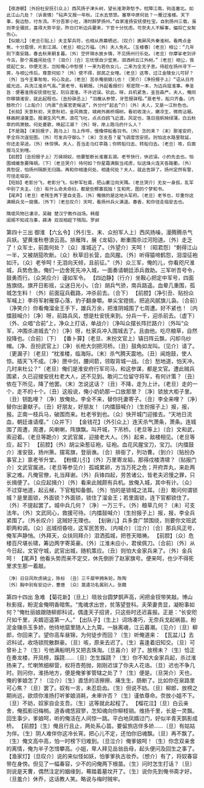 <!-- { "loadSidebar": true } -->
    【夜游朝】〔外扮杜安抚引众上〕西风扬子津头树，望长淮渺渺愁予。枕障江南，钩连塞北。如此江山几处？〔诉衷情〕“砧声又报一年秋。江水去悠悠。塞草中原何处？一雁过淮楼。天下事，鬓边愁，付东流。不分吾家小杜，清时醉梦扬州。”自家淮扬安抚使杜宝。自到扬州三载，虽则李全骚扰，喜得大势平安。昨日打听边兵要来，下官十分忧虑。可奈夫人不解事，偏将亡女絮伤心。
    【似娘儿】〔老旦引贴上〕夫主挈兵符，也相从燕幕栖迟，〔叹介〕画屏风外秦淮树。看两点金焦，十分眉恨，片影江湖。〔老旦〕相公万福。〔外〕夫人免礼。〔玉楼春〕〔老旦〕相公：“几年别下南安路，春去秋来朝复暮。〔外〕空怀锦水故乡情，不见扬州行乐处。〔老旦〕你摩挲老剑评今古，那个英雄闲处住？〔泪介〕〔合〕忘忧恨自少宜男，泪洒岭云江外树。”〔老旦〕相公，我提起亡女，你便无言。岂知俺心中愁恨！一来为若伤女儿，二来为全无子息。待趁在扬州寻下一房，与相公传后。尊意何如？〔外〕使不得，部民之女哩。〔老旦〕这等，过江金陵女儿可好？〔外〕当今王事匆匆，何心及此。〔老旦〕苦杀俺丽娘儿也！〔哭介〕〔净扮报子上〕“诏从日月威光远，兵洗江淮杀气高。”禀老爷，有朝报。〔外起看报价〕枢密院一本，为边兵寇淮事。奉圣旨：便著淮扬安抚使杜宝，刻日渡淮。不许迟误。钦此。呀，兵机紧急，圣旨森严。夫人，俺同你移镇淮安，就此起程也。〔丑扮驿丞上〕“羽檄从参赞，牙签报驿程。”禀老爷，船只齐备。〔内鼓吹介〕〔上船介〕〔内禀“合属官吏候送”，外分付“起去”介〕〔外〕夫人，又是一江秋色也。
    【长拍】天意秋初，天意秋初，金风微度，城阙外画桥烟树。看初收泼火，嫩凉生，微雨沾裾。移画舸浸蓬壶。报潮生风气肃，浪花飞吐，点点白鸥飞近渡。风定也，落日摇帆映绿蒲，白云秋窣的鸣箫鼓。何处菱歌，唤起江湖？〔外〕呀，岸上跑马的什么人？
    【不是路】〔末扮报子，跑马上〕马上传呼，慢橹停船看羽书。〔外〕怎的来？〔末〕那淮安府，李全将次逞狂图。〔外〕可发兵守御么？〔末〕怎支吾？星飞调度恁安抚。则怕这水路里耽延，你还走旱途。〔外〕休惊惧。夫人，吾当走马红亭路；你转船归去、转船归去。〔老旦〕咳，后面报马又到哩。
    【前腔】〔丑扮报子上〕万骑胡奴，他要堑断长淮塞五湖。老爷快行，休迟误。小的先去也。怕围城缓急要降胡。〔下〕〔老旦哭介〕待何如？你星霜满鬓当戎虏，似这烽火连天各路衢。〔外〕真愁促，怕扬州隔断无归路。再和你相逢何处、相逢何处？夫人，就此告辞了。扬州定然有警，可径走临安。
    【短拍】老影分飞，老影分飞，似参军杜甫，把山妻泣向天隅。〔老旦哭介〕无女一身孤，乱军中别了夫主。〔合〕有什么命夫命妇，都是些鳏寡孤独！生和死，图的个梦和书。
    【尾声】〔老旦〕老残生两下里自支吾。〔外〕俺做的是这地头军府。〔老旦〕老爷也，珍重你这满眼兵戈一腐儒。〔外下〕〔老旦叹介〕天呵，看扬州兵火满道。春香，和你径走临安去也。

    隋堤风物已凄凉，吴融 楚汉宁教作战场。韩偓
    闺阁不知戎马事，薛涛 双双相趁下残阳。罗邺

第四十三出 御淮
    【六幺令】〔外引生、末、众扮军人上〕西风扬噪，漫腾腾杀气兵妖。望黄淮秋卷浪云高。排雁阵，展《龙韬》，断重围杀过河阳道。〔外〕走乏了！众军士，前面何处？〔众〕淮城近了。〔外望介〕天呵！〔昭君怨〕“剩得江山一半，又被胡笳吹断。〔众〕秋草旧长营，血风腥。〔外〕听得猿啼鹤怨，泪湿征袍如汗。〔众〕老爷呵！无泪向天倾，且前征。”〔外〕众三军，俺的儿，你看咫尺淮城，兵势危急。俺们一边舍死先冲入城，一面奏请朝廷添兵救助。三军听吾号令，鼓勇而行。〔众哭应介〕谨如军令。
    【四边静】〔行介〕坐鞍心把定中军号，四面旌旗绕。旗开日影摇，尘迷日光小。〔合〕胡兵气骄，南兵路遥。血晕几重围，孤城怎生料！〔外〕前面寇兵截路，冲杀前去。〔合下〕
    【前腔】〔净引丑、贴扮众军喊上〕李将军射雁穿心落，豹子翻身嚼。单尖宝镫挑，把追风腻旗儿袅。〔合前〕〔净笑介〕你看俺溜金王手下，雄兵万余，把淮阴城围了七周遭。好不紧也！〔内擂鼓喊介〕〔净〕呀，前路兵风，想是杜安抚来到。分兵一千，迎杀前去。〔虚下〕〔外、众唱“合前”上，净众上打话，单战介〕〔净叫众摆长阵拦路介〕〔外叫“众军，冲围杀进城去”介〕〔净〕呀，杜家兵冲入围城去了。且由他。吃尽粮草，自然投降也。〔合前〕〔下〕
    【番卜算】〔老旦、末扮文官上〕镇日阵云飘，闪却乌纱帽。〔净、丑扮武官上〕〔净〕长枪大剑把河桥。〔丑〕鼓角如龙叫。〔见介〕请了。〔更漏子〕〔老旦〕“枕淮楼，临海际。〔末〕杀气腾天震地。〔丑〕闻炮鼓，使人惊。插天飞不成。〔净〕匣中剑，腰间箭，领取背城一战。〔合〕愁地道，怕天冲。几时来杜公？”〔老旦〕俺们是淮安府行军司马，和这参谋，都是文官。遭此贼兵围紧，久已迎接安抚杜老大人，还不见到。敢问二位留守将军，有何计策？〔丑〕依在下所见，降了他罢。〔末〕怎说这话？〔丑〕不降，走为上计。〔老旦〕走的一个，走不的十个。〔丑〕这般说，俺小奶奶那一口放那里？〔净〕锁放大柜子里。〔丑〕钥匙哩？〔净〕放俺处。李全不来，替你托妻寄子。〔丑〕李全来哩？〔净〕替你出妻献子。〔丑〕好朋友，好朋友！〔内擂鼓喊介〕〔生扮报子上〕报，报，报。正南一枝兵马，破围而来。杜老爷到也。〔众〕快开城门迎接去。“天地日流血，朝廷谁请缨。”〔众并下〕
    【金钱花】〔外引众上〕连天杀气萧条，萧条。连城围了周遭，周遭，风喇喇，阵旗飘。叫开城，下吊桥。〔老旦等上〕〔合〕文和武，索迎着。〔老旦等跪介〕文武官属，迎接老大人。〔外〕起来，敌楼相见。〔老旦等应，起下〕
    【前腔】〔外〕胡尘染惹征袍，征袍。血花风腥宝刀，宝刀。〔内擂鼓介〕淮安鼓，扬州箫。摆鸾旗，登丽谯。〔合〕排衙了，列功曹。〔到介〕〔贴扮办事官上〕禀老爷升堂。
    【粉蝶儿引】〔外〕万里寄龙韬，那得戍楼清啸？〔贴报门介〕文武官属进。〔老旦等参见介〕孤城累卵，方当万死之危；开府弄丸，来赴两家之难。凡俺官僚，礼当拜谢。〔外〕兵锋四起，劳苦诸公，皆老夫迟慢之罪，只长揖便了。〔众应起揖介〕〔外〕看来此贼颇有兵机。放俺入城，其中有计。〔众〕不过穿地道，起云梯，下官粗知备御。〔外〕怕的是锁城之法耳。〔丑〕敢问何谓锁城？是里面锁，外面锁？外面锁，锁住了溜金王；若里面锁，连下官都锁住了。〔外〕不提起罢了。城中兵几何？〔净〕一万三千。〔外〕粮草几何？〔未〕可支法年。〔外〕文武同心，救援可待。〔内擂鼓喊介〕〔生扮报子上〕报，报，李全兵紧围了。〔外长叹介〕这贼好无理也。
    【刬锹儿】兵多食广禁围绕，则要你文班武职两和调。〔众〕巡城彻昏哓，这军民苦劳。〔内喊介〕〔泣介〕〔合〕那兵风正号，俺军声静悄。〔外拜天，众扶同拜介〕泪洒孤城，把苍天暗祷。
    【前腔】〔众〕危楼百尺堪长啸，筹边两字寄英豪。〔外〕江淮未应小，君侯佩刀。〔合前〕〔外〕从今日起，文官守城，武官出城，随机策应。〔丑〕则怕大金家兵来了。〔外〕金兵呵！
    【尾声】他看头势而来不定交，休先倒折了赵家旗号。便来呵，也少不得死里求生那一着敲。

    〔净〕日日风吹虏骑尘，陈标 〔丑〕三千犀甲拥朱轮。陈陶
    〔外〕胸中别有安边计，曹唐 〔众〕莫遣功名属别人。张籍

第四十四出 急难
    【菊花新】〔旦上〕晓妆台圆梦鹊声高，闲把金钗带笑敲。博山秋影摇，盼泥金俺明香暗焦。“鬼魂求出世，贫落望登科。夫荣妻贵显，凝盼事如何？”俺杜丽娘跟随柳郎科试，偶逢天子招贤，只这些时还迟喜报。正是：“长安咫尺如千里，夫婿迢遥第一人。”
    【出队子】〔生上〕词场凑巧，无奈兵戈起祸苗。盼泥金赚杀玉多娇，他待地窟里随人上九霄。一脉离魂，江云暮潮。〔见介〕〔旦〕柳郎，你回来了。望你高车昼锦，为何徒步而回？〔生〕听俺道来：
    【瓦盆儿】去迟科试，收场锁院散群豪。〔旦〕咳，原来去迟了。〔生〕喜逢着旧知交。〔旦〕可曾补上？〔生〕亏他满船明月又把去珠淘。〔旦喜介〕好了。放榜未？〔生〕恰正在奏龙楼，开凤榜，蹊跷……〔旦〕怎生蹊跷？〔生〕你不知大金家兵起，杀过淮扬来了。忙喇煞细柳营，权将杏苑抛，刚刚迟误了你夫人花诰。〔旦〕迟也不争几时。则问你，淮扬地方，便是俺爹爹管辖之处了？〔生〕便是。〔旦哭介〕天也，俺的爹娘怎了！〔泣介〕〔生〕直恁的活擦擦、痛生生，肠断了。比如你在泉路里可心焦？〔旦〕罢了。奴有一言，未忍启齿。〔生〕但说不妨。〔旦〕柳郎，放榜之期尚远，欲烦你淮扬打听爹娘消耗，未审许否？〔生〕谨依尊命。奈放小姐不下。〔旦〕不妨，奴家自会支吾。〔生〕这等就此起程了。
    【榴花泣】〔旦〕白云亲舍，俺孤影旧梅梢。道香魂恁寂寥，怎知魂向你柳枝销。维扬千里，长是一灵飘。回生事少，爹娘呵，听的俺活在人间惊一跳。平白地凤婿过门，好似半青天鹊影成桥。
    【前腔】〔生〕俺且行且止，两处系心苗。要留旅店伴多娇……〔旦〕有姑姑为伴。〔生〕阴人难伴你这冷长宵。把心儿不定，还怕你旧魂飘。〔旦〕再不飘了。〔生〕俺文高中高，怕一时榜下归难到。〔旦泣介〕俺爹娘呵！〔生〕你念双亲舍的离情，俺为半子怎惜攀高。小姐，卑人拜见岳翁岳母，起头便问及回生之事了。
    【渔家灯】〔旦叹介〕说的来似怪如妖，怕爹爹执古妆乔。〔想介〕有了，将奴春容带在身傍。但见了一幅春容，少不的问俺两下根苗。〔生〕问时怎生打话？〔旦〕则说是天曹，偶然注定的姻缘到，蓦踏着墓坟开了。〔生〕说你先到俺书斋才好。〔旦羞介〕休乔，这话教人笑。略说与梅时贼牢。
